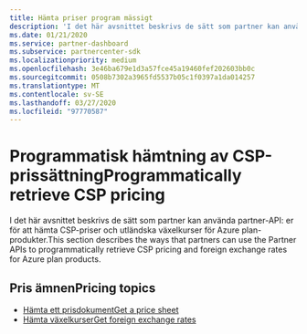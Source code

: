 ```yaml
---
title: Hämta priser program mässigt
description: 'I det här avsnittet beskrivs de sätt som partner kan använda partner-API: er för att hämta priser och utländska växelkurser för Azure plan-produkter.'
ms.date: 01/21/2020
ms.service: partner-dashboard
ms.subservice: partnercenter-sdk
ms.localizationpriority: medium
ms.openlocfilehash: 3e46ba679e1d3a57fce45a19460fef202603bb0c
ms.sourcegitcommit: 0508b7302a3965fd5537b05c1f0397a1da014257
ms.translationtype: MT
ms.contentlocale: sv-SE
ms.lasthandoff: 03/27/2020
ms.locfileid: "97770587"
---
```

# <a name="programmatically-retrieve-csp-pricing"></a><span data-ttu-id="d7256-103">Programmatisk hämtning av CSP-prissättning</span><span class="sxs-lookup"><span data-stu-id="d7256-103">Programmatically retrieve CSP pricing</span></span>

<span data-ttu-id="d7256-104">I det här avsnittet beskrivs de sätt som partner kan använda partner-API: er för att hämta CSP-priser och utländska växelkurser för Azure plan-produkter.</span><span class="sxs-lookup"><span data-stu-id="d7256-104">This section describes the ways that partners can use the Partner APIs to programmatically retrieve CSP pricing and foreign exchange rates for Azure plan products.</span></span>

## <a name="pricing-topics"></a><span data-ttu-id="d7256-105">Pris ämnen</span><span class="sxs-lookup"><span data-stu-id="d7256-105">Pricing topics</span></span>

- [<span data-ttu-id="d7256-106">Hämta ett prisdokument</span><span class="sxs-lookup"><span data-stu-id="d7256-106">Get a price sheet</span></span>](get-a-price-sheet.md)
- [<span data-ttu-id="d7256-107">Hämta växelkurser</span><span class="sxs-lookup"><span data-stu-id="d7256-107">Get foreign exchange rates</span></span>](get-foreign-exchange-rates.md)
